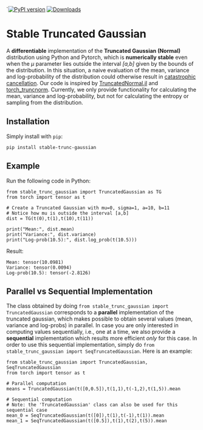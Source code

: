 `[![PyPI version](https://badge.fury.io/py/stable-trunc-gaussian.svg)](https://badge.fury.io/py/stable-trunc-gaussian)
[![Downloads](https://static.pepy.tech/badge/stable-trunc-gaussian)](https://pepy.tech/project/stable-trunc-gaussian)

# Stable Truncated Gaussian
A **differentiable** implementation of the **Truncated Gaussian (Normal)** distribution using Python and Pytorch, which is **numerically stable** even when the *μ* parameter lies outside the interval *\[a,b\]* given by the bounds of the distribution. In this situation, a naive evaluation of the mean, variance and log-probability of the distribution could otherwise result in [catastrophic cancellation](https://en.wikipedia.org/wiki/Catastrophic_cancellation). Our code is inspired by [TruncatedNormal.jl](https://github.com/cossio/TruncatedNormal.jl) and [torch_truncnorm](https://github.com/toshas/torch_truncnorm). Currently, we only provide functionality for calculating the mean, variance and log-probability, but not for calculating the entropy or sampling from the distribution.

## Installation

Simply install with `pip`:

    pip install stable-trunc-gaussian

## Example

Run the following code in Python:

    from stable_trunc_gaussian import TruncatedGaussian as TG
    from torch import tensor as t
    
    # Create a Truncated Gaussian with mu=0, sigma=1, a=10, b=11
    # Notice how mu is outside the interval [a,b]
    dist = TG(t(0),t(1),t(10),t(11))
    
    print("Mean:", dist.mean)
    print("Variance:", dist.variance)
    print("Log-prob(10.5):", dist.log_prob(t(10.5)))
    
Result:

    Mean: tensor(10.0981)
    Variance: tensor(0.0094)
    Log-prob(10.5): tensor(-2.8126)

## Parallel vs Sequential Implementation
The class obtained by doing `from stable_trunc_gaussian import TruncatedGaussian` corresponds to a **parallel** implementation of the truncated gaussian, which makes possible to obtain several values (mean, variance and log-probs) in parallel. In case you are only interested in computing values sequentially, i.e., one at a time, we also provide a **sequential** implementation which results more efficient *only* for this case. In order to use this sequential implementation, simply do `from stable_trunc_gaussian import SeqTruncatedGaussian`. Here is an example:

    from stable_trunc_gaussian import TruncatedGaussian, SeqTruncatedGaussian
    from torch import tensor as t

    # Parallel computation
    means = TruncatedGaussian(t([0,0.5]),t(1,1),t(-1,2),t(1,5)).mean

    # Sequential computation
    # Note: the 'TruncatedGaussian' class can also be used for this sequential case
    mean_0 = SeqTruncatedGaussian(t([0]),t(1),t(-1),t(1)).mean
    mean_1 = SeqTruncatedGaussian(t([0.5]),t(1),t(2),t(5)).mean
